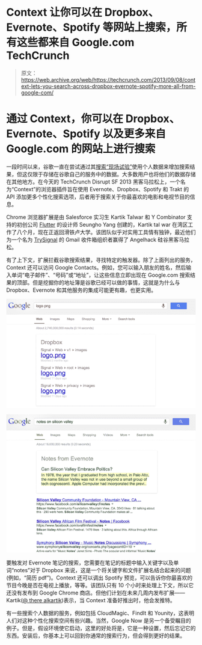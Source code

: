 # Context 让你可以在 Dropbox、Evernote、Spotify 等网站上搜索，所有这些都来自 Google.com TechCrunch

> 原文：<https://web.archive.org/web/https://techcrunch.com/2013/09/08/context-lets-you-search-across-dropbox-evernote-spotify-more-all-from-google-com/>

# 通过 Context，你可以在 Dropbox、Evernote、Spotify 以及更多来自 Google.com 的网站上进行搜索

一段时间以来，谷歌一直在尝试通过其[搜索“现场试验”](https://web.archive.org/web/20230129223121/https://www.google.com/experimental/gmailfieldtrial/)使用个人数据来增加搜索结果，但这仅限于存储在谷歌自己的服务中的数据。大多数用户也将他们的数据存储在其他地方。在今天的 TechCrunch Disrupt SF 2013 黑客马拉松上，一个名为“Context”的浏览器插件旨在使用 Evernote、Dropbox、Spotify 和 Trakt 的 API 添加更多个性化搜索选项，后者用于搜索关于你最喜欢的电影和电视节目的信息。

Chrome 浏览器扩展是由 Salesforce 实习生 Kartik Talwar 和 Y Combinator 支持的初创公司 [Flutter](https://web.archive.org/web/20230129223121/http://www.crunchbase.com/company/flutter-io) 的设计师 Seungho Yang 创建的，Kartik tal war 在湾区工作了八个月，现在正返回滑铁卢大学。该团队似乎对实用工具情有独钟，最近他们为一个名为 [TrySignal](https://web.archive.org/web/20230129223121/http://www.trysignal.com/) 的 Gmail 收件箱组织者赢得了 Angelhack 硅谷黑客马拉松。

有了上下文，扩展拦截谷歌搜索结果，寻找特定的触发器。除了上面列出的服务，Context 还可以访问 Google Contacts。例如，您可以输入朋友的姓名，然后输入单词“电子邮件”、“号码”或“地址”，让这些信息立即出现在 Google.com 搜索结果的顶部。但是挖掘你的地址簿是谷歌已经可以做的事情，这就是为什么与 Dropbox、Evernote 和其他服务的集成可能更有趣，也更实用。

[![dropbox](img/0dd6803f2a869931a15a899078920693.png)](https://web.archive.org/web/20230129223121/https://techcrunch.com/2013/09/08/context-lets-you-search-across-dropbox-evernote-spotify-more-all-from-google-com/dropbox-16/)

[![evernote](img/d7851f5c342d3ec6e03c9c2a8a281212.png)](https://web.archive.org/web/20230129223121/https://techcrunch.com/2013/09/08/context-lets-you-search-across-dropbox-evernote-spotify-more-all-from-google-com/evernote-11/)

要触发对 Evernote 笔记的搜索，您需要在笔记的标题中输入关键字以及单词“notes”对于 Dropbox 来说，这是一个将关键字和文件扩展名结合起来的问题(例如，“简历 pdf”)。Context 还可以调出 Spotify 预览，可以告诉你你最喜欢的节目今晚是否在电视上播放，等等。该团队只有 10 个小时来处理上下文，所以它还没有发布到 Google Chrome 商店。但他们计划在未来几周内发布扩展——Kartik([@ there alkartik](https://web.archive.org/web/20230129223121/http://www.twitter.com/therealkartik))表示，当 Context 准备好推出时，他会发推特。

有一些搜索个人数据的服务，例如包括 CloudMagic、FindIt 和 Younity，这表明人们对这种个性化搜索空间有些兴趣。当然，Google Now 是另一个备受瞩目的例子。但是，假设环境使它启动，这里的好处将是，它是一种设置，然后忘记它的东西。安装后，你基本上可以回到你通常的搜索行为，但会得到更好的结果。